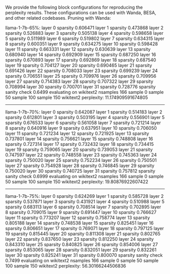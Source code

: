 We provide the following block configurations for reproducing the perplexity results. These configurations can be used with Wanda, BESA, and other related codebases.
Pruning with Wanda:

llama-1-7b-65%:
layer 0 sparsity 0.606471
layer 1 sparsity 0.473868
layer 2 sparsity 0.526883
layer 3 sparsity 0.505138
layer 4 sparsity 0.598658
layer 5 sparsity 0.511989
layer 6 sparsity 0.519802
layer 7 sparsity 0.634315
layer 8 sparsity 0.600351
layer 9 sparsity 0.634275
layer 10 sparsity 0.598428
layer 11 sparsity 0.663331
layer 12 sparsity 0.630639
layer 13 sparsity 0.680940
layer 14 sparsity 0.692909
layer 15 sparsity 0.687250
layer 16 sparsity 0.670893
layer 17 sparsity 0.692869
layer 18 sparsity 0.687540
layer 19 sparsity 0.704127
layer 20 sparsity 0.690465
layer 21 sparsity 0.691426
layer 22 sparsity 0.708033
layer 23 sparsity 0.699239
layer 24 sparsity 0.706551
layer 25 sparsity 0.709976
layer 26 sparsity 0.709956
layer 27 sparsity 0.714383
layer 28 sparsity 0.707322
layer 29 sparsity 0.708994
layer 30 sparsity 0.700701
layer 31 sparsity 0.728776
sparsity sanity check 0.6499
evaluating on wikitext2
nsamples 166
sample 0
sample 50
sample 100
sample 150
wikitext2 perplexity: 11.174909591674805
******************************
llama-1-7b-70%:
layer 0 sparsity 0.642087
layer 1 sparsity 0.514183
layer 2 sparsity 0.612801
layer 3 sparsity 0.503195
layer 4 sparsity 0.556901
layer 5 sparsity 0.676533
layer 6 sparsity 0.561058
layer 7 sparsity 0.721214
layer 8 sparsity 0.640916
layer 9 sparsity 0.637951
layer 10 sparsity 0.706050
layer 11 sparsity 0.721234
layer 12 sparsity 0.721925
layer 13 sparsity 0.737801
layer 14 sparsity 0.756621
layer 15 sparsity 0.748808
layer 16 sparsity 0.727314
layer 17 sparsity 0.732432
layer 18 sparsity 0.734415
layer 19 sparsity 0.759065
layer 20 sparsity 0.739053
layer 21 sparsity 0.747597
layer 22 sparsity 0.748558
layer 23 sparsity 0.745363
layer 24 sparsity 0.750020
layer 25 sparsity 0.752234
layer 26 sparsity 0.750501
layer 27 sparsity 0.754928
layer 28 sparsity 0.746845
layer 29 sparsity 0.750020
layer 30 sparsity 0.740725
layer 31 sparsity 0.757812
sparsity sanity check 0.6999
evaluating on wikitext2
nsamples 166
sample 0
sample 50
sample 100
sample 150
wikitext2 perplexity: 19.80876922607422
******************************
llama-1-7b-75%:
layer 0 sparsity 0.624269
layer 1 sparsity 0.585728
layer 2 sparsity 0.537871
layer 3 sparsity 0.431921
layer 4 sparsity 0.510988
layer 5 sparsity 0.683113
layer 6 sparsity 0.708514
layer 7 sparsity 0.702895
layer 8 sparsity 0.709015
layer 9 sparsity 0.691447
layer 10 sparsity 0.766627
layer 11 sparsity 0.773207
layer 12 sparsity 0.758774
layer 13 sparsity 0.805188
layer 14 sparsity 0.748538
layer 15 sparsity 0.825451
layer 16 sparsity 0.806651
layer 17 sparsity 0.769071
layer 18 sparsity 0.797125
layer 19 sparsity 0.815445
layer 20 sparsity 0.811308
layer 21 sparsity 0.802765
layer 22 sparsity 0.837650
layer 23 sparsity 0.812250
layer 24 sparsity 0.843310
layer 25 sparsity 0.840825
layer 26 sparsity 0.854006
layer 27 sparsity 0.853065
layer 28 sparsity 0.832051
layer 29 sparsity 0.832261
layer 30 sparsity 0.825241
layer 31 sparsity 0.800070
sparsity sanity check 0.7499
evaluating on wikitext2
nsamples 166
sample 0
sample 50
sample 100
sample 150
wikitext2 perplexity: 56.30166244506836



